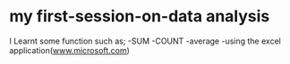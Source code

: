 # my first-session-on-data analysis
I Learnt some function such as;
-SUM
-COUNT
-average
-using the excel application(www.microsoft.com)

